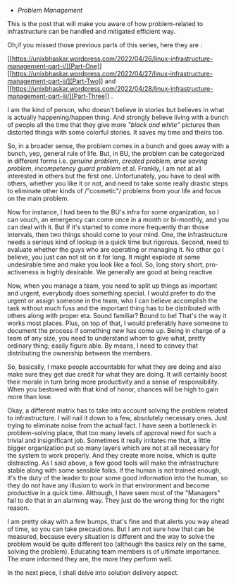 * *Problem Management*

This is the post that will make you aware of how problem-related to
infrastructure can be handled and mitigated efficient way.

Oh,if you missed those previous parts of this series, here they are :

[[https://unixbhaskar.wordpress.com/2022/04/26/linux-infrastructure-management-part-i/][Part-One]]  [[https://unixbhaskar.wordpress.com/2022/04/27/linux-infrastructure-management-part-ii/][Part-Two]] and [[https://unixbhaskar.wordpress.com/2022/04/28/linux-infrastructure-management-part-iii/][Part-Three]] .

I am the kind of person, who doesn't believe in stories but believes in what is
actually happening/happen thing. And strongly believe living with a bunch of
people all the time that they give more *"black and white"* pictures then
distorted things with some colorful stories. It saves my time and theirs too.

So, in a broader sense, the problem comes in a bunch and goes away with a bunch,
yep, general rule of life. But, in BU, the problem can be categorized in
different forms i.e. *genuine problem*, *created problem*, *arse saving problem*,
*incompetency guard problem* et al. Frankly, I am not at all interested in others
but the first one. Unfortunately, you have to deal with others, whether you like
it or not, and need to take some really drastic steps to eliminate other kinds
of /"cosmetic"/ problems from your life and focus on the main problem.

Now for instance, I had been to the BU's infra for some organization, so I
can vouch, an emergency can come once in a month or bi-monthly, and you can deal
with it. But if it's started to come more frequently than those intervals, then
two things should come to your mind. One, the infrastructure needs a serious
kind of lookup in a quick time but rigorous. Second, need to evaluate whether
the guys who are operating or managing it. No other go I believe, you just can
not sit on it for long. It might explode at some undesirable time and make you
look like a fool. So, long story short, pro-activeness is highly desirable. We
generally are good at being reactive.

Now, when you manage a team, you need to split up things as important and
urgent, everybody does something special. I would prefer to do the urgent or
assign someone in the team, who I can believe accomplish the task without much
fuss and the important thing has to be distributed with others along with proper
eta. Sound familiar? Bound to be! That's the way it works most places. Plus, on
top of that, I would preferably have someone to document the process if
something new has come up. Being in charge of a team of any size, you need to
understand whom to give what, pretty ordinary thing; easily figure able. By
means, I need to convey that distributing the ownership between the members.

So, basically, I make people accountable for what they are doing and also make
sure they get due credit for what they are doing. It will certainly boost their
morale in turn bring more productivity and a sense of responsibility. When you
bestowed with that kind of honor, chances will be high to gain more than lose.

Okay, a different matrix has to take into account solving the problem related to
infrastructure. I will nail it down to a few, absolutely necessary ones. Just
trying to eliminate noise from the actual fact. I have seen a bottleneck in
problem-solving place, that too many levels of approval need for such a trivial
and insignificant job. Sometimes it really irritates me that, a little bigger
organization put so many layers which are not at all necessary for the system to
work properly. And they create more noise, which is quite distracting. As I said
above, a few good tools will make the infrastructure stable along with some
sensible folks. If the human is not trained enough, it's the duty of the leader
to pour some good information into the human, so they do not have any illusion
to work in that environment and become productive in a quick time. Although, I
have seen most of the "Managers" fail to do that in an alarming way. They just
do the wrong thing for the right reason.

I am pretty okay with a few bumps, that's fine and that alerts you way ahead of
time, so you can take precautions. But I am not sure how that can be measured,
because every situation is different and the way to solve the problem would be
quite different too (although the basics rely on the same, solving the
problem). Educating team members is of ultimate importance. The more informed
they are, the more they perform well.

In the next piece, I shall delve into solution delivery aspect.
